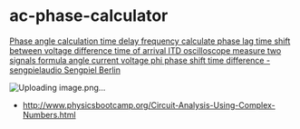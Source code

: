 # ac-phase-calculator
[Phase angle calculation time delay frequency calculate phase lag time shift between voltage difference time of arrival ITD oscilloscope measure two signals formula angle current voltage phi phase shift time difference - sengpielaudio Sengpiel Berlin](https://sengpielaudio.com/calculator-timedelayphase.htm)


![Uploading image.png…]()

- http://www.physicsbootcamp.org/Circuit-Analysis-Using-Complex-Numbers.html
